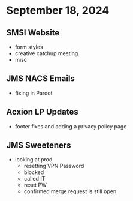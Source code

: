 # September 18, 2024

## SMSI Website
- form styles
- creative catchup meeting
- misc

## JMS NACS Emails
- fixing in Pardot

## Acxion LP Updates
- footer fixes and adding a privacy policy page

## JMS Sweeteners
- looking at prod
	- resetting VPN Password 
	- blocked
	- called IT
	- reset PW
	- confirmed merge request is still open